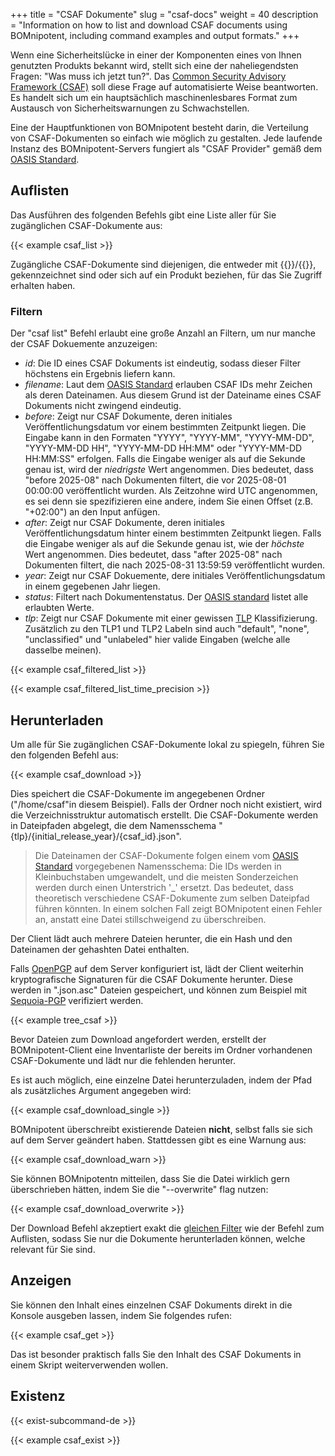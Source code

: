 +++
title = "CSAF Dokumente"
slug = "csaf-docs"
weight = 40
description = "Information on how to list and download CSAF documents using BOMnipotent, including command examples and output formats."
+++

Wenn eine Sicherheitslücke in einer der Komponenten eines von Ihnen genutzten Produkts bekannt wird, stellt sich eine der naheliegendsten Fragen: "Was muss ich jetzt tun?". Das [Common Security Advisory Framework (CSAF)](https://www.csaf.io/) soll diese Frage auf automatisierte Weise beantworten. Es handelt sich um ein hauptsächlich maschinenlesbares Format zum Austausch von Sicherheitswarnungen zu Schwachstellen.

Eine der Hauptfunktionen von BOMnipotent besteht darin, die Verteilung von CSAF-Dokumenten so einfach wie möglich zu gestalten. Jede laufende Instanz des BOMnipotent-Servers fungiert als "CSAF Provider" gemäß dem [OASIS Standard](https://docs.oasis-open.org/csaf/csaf/v2.0/os/csaf-v2.0-os.html#722-role-csaf-provider).

## Auflisten

Das Ausführen des folgenden Befehls gibt eine Liste aller für Sie zugänglichen CSAF-Dokumente aus:

{{< example csaf_list >}}

Zugängliche CSAF-Dokumente sind diejenigen, die entweder mit {{<tlp-white>}}/{{<tlp-clear>}}, gekennzeichnet sind oder sich auf ein Produkt beziehen, für das Sie Zugriff erhalten haben.

### Filtern

Der "csaf list" Befehl erlaubt eine große Anzahl an Filtern, um nur manche der CSAF Dokuemente anzuzeigen:
- *id*: Die ID eines CSAF Dokuments ist eindeutig, sodass dieser Filter höchstens ein Ergebnis liefern kann.
- *filename*: Laut dem [OASIS Standard](https://docs.oasis-open.org/csaf/csaf/v2.0/os/csaf-v2.0-os.html#51-filename) erlauben CSAF IDs mehr Zeichen als deren Dateinamen. Aus diesem Grund ist der Dateiname eines CSAF Dokuments nicht zwingend eindeutig.
- *before*: Zeigt nur CSAF Dokumente, deren initiales Veröffentlichungsdatum vor einem bestimmten Zeitpunkt liegen. Die Eingabe kann in den Formaten "YYYY", "YYYY-MM", "YYYY-MM-DD", "YYYY-MM-DD HH", "YYYY-MM-DD HH:MM" oder "YYYY-MM-DD HH:MM:SS" erfolgen. Falls die Eingabe weniger als auf die Sekunde genau ist, wird der *niedrigste* Wert angenommen. Dies bedeutet, dass "before 2025-08" nach Dokumenten filtert, die vor 2025-08-01 00:00:00 veröffentlicht wurden. Als Zeitzohne wird UTC angenommen, es sei denn sie spezifizieren eine andere, indem Sie einen Offset (z.B. "+02:00") an den Input anfügen.
- *after*: Zeigt nur CSAF Dokumente, deren initiales Veröffentlichungsdatum hinter einem bestimmten Zeitpunkt liegen. Falls die Eingabe weniger als auf die Sekunde genau ist, wie der *höchste* Wert angenommen. Dies bedeutet, dass "after 2025-08" nach Dokumenten filtert, die nach 2025-08-31 13:59:59 veröffentlicht wurden.
- *year*: Zeigt nur CSAF Dokuemente, dere initiales Veröffentlichungsdatum in einem gegebenen Jahr liegen.
- *status*: Filtert nach Dokumentenstatus. Der [OASIS standard](https://docs.oasis-open.org/csaf/csaf/v2.0/os/csaf-v2.0-os.html#321127-document-property---tracking---status) listet alle erlaubten Werte.
- *tlp*: Zeigt nur CSAF Dokumente mit einer gewissen [TLP](https://www.first.org/tlp/) Klassifizierung. Zusätzlich zu den TLP1 und TLP2 Labeln sind auch "default", "none", "unclassified" und "unlabeled" hier valide Eingaben (welche alle dasselbe meinen).

{{< example csaf_filtered_list >}}

{{< example csaf_filtered_list_time_precision >}}

## Herunterladen

Um alle für Sie zugänglichen CSAF-Dokumente lokal zu spiegeln, führen Sie den folgenden Befehl aus:

{{< example csaf_download >}}

Dies speichert die CSAF-Dokumente im angegebenen Ordner ("/home/csaf"in diesem Beispiel). Falls der Ordner noch nicht existiert, wird die Verzeichnisstruktur automatisch erstellt. Die CSAF-Dokumente werden in Dateipfaden abgelegt, die dem Namensschema "{tlp}/{initial_release_year}/{csaf_id}.json".

> Die Dateinamen der CSAF-Dokumente folgen einem vom [OASIS Standard](https://docs.oasis-open.org/csaf/csaf/v2.0/os/csaf-v2.0-os.html#51-filename) vorgegebenen Namensschema: Die IDs werden in Kleinbuchstaben umgewandelt, und die meisten Sonderzeichen werden durch einen Unterstrich '_' ersetzt. Das bedeutet, dass theoretisch verschiedene CSAF-Dokumente zum selben Dateipfad führen könnten. In einem solchen Fall zeigt BOMnipotent einen Fehler an, anstatt eine Datei stillschweigend zu überschreiben.

Der Client lädt auch mehrere Dateien herunter, die ein Hash und den Dateinamen der gehashten Datei enthalten.

Falls [OpenPGP](/de/server/configuration/optional/open-pgp/) auf dem Server konfiguriert ist, lädt der Client weiterhin kryptografische Signaturen für die CSAF Dokumente herunter. Diese werden in ".json.asc" Dateien gespeichert, und können zum Beispiel mit [Sequoia-PGP](/de/integration/open-pgp/) verifiziert werden.

{{< example tree_csaf >}}

Bevor Dateien zum Download angefordert werden, erstellt der BOMnipotent-Client eine Inventarliste der bereits im Ordner vorhandenen CSAF-Dokumente und lädt nur die fehlenden herunter.

Es ist auch möglich, eine einzelne Datei herunterzuladen, indem der Pfad als zusätzliches Argument angegeben wird:

{{< example csaf_download_single >}}

BOMnipotent überschreibt existierende Dateien **nicht**, selbst falls sie sich auf dem Server geändert haben. Stattdessen gibt es eine Warnung aus:

{{< example csaf_download_warn >}}

Sie können BOMnipotentn mitteilen, dass Sie die Datei wirklich gern überschrieben hätten, indem Sie die "--overwrite" flag nutzen:

{{< example csaf_download_overwrite >}}

Der Download Befehl akzeptiert exakt die [gleichen Filter](#filtern) wie der Befehl zum Auflisten, sodass Sie nur die Dokumente herunterladen können, welche relevant für Sie sind.

## Anzeigen

Sie können den Inhalt eines einzelnen CSAF Dokuments direkt in die Konsole ausgeben lassen, indem Sie folgendes rufen:

{{< example csaf_get >}}

Das ist besonder praktisch falls Sie den Inhalt des CSAF Dokuments in einem Skript weiterverwenden wollen.

## Existenz

{{< exist-subcommand-de >}}

{{< example csaf_exist >}}
